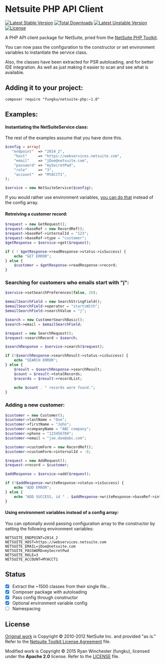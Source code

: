 # Netsuite PHP API Client

[![Latest Stable Version](https://poser.pugx.org/fungku/netsuite-php/v/stable.svg)](https://packagist.org/packages/fungku/netsuite-php) [![Total Downloads](https://poser.pugx.org/fungku/netsuite-php/downloads.svg)](https://packagist.org/packages/fungku/netsuite-php) [![Latest Unstable Version](https://poser.pugx.org/fungku/netsuite-php/v/unstable.svg)](https://packagist.org/packages/fungku/netsuite-php) [![License](https://poser.pugx.org/fungku/netsuite-php/license.svg)](https://packagist.org/packages/fungku/netsuite-php)

A PHP API client package for NetSuite, pried from the [NetSuite PHP Toolkit](http://www.netsuite.com/portal/developers/resources/suitetalk-sample-applications.shtml).

You can now pass the configuration to the constructor or set environment variables to instantiate the service class.

Also, the classes have been extracted for PSR autoloading, and for better IDE integration. As well as just making
it easier to scan and see what is available.

## Adding it to your project:

```
composer require "fungku/netsuite-php:~1.0"
```

## Examples:

#### Instantiating the NetSuiteService class:

The rest of the examples assume that you have done this.

```php
$config = array(
   "endpoint"  => "2014_2",
    "host"     => "https://webservices.netsuite.com",
    "email"    => "jDoe@netsuite.com",
    "password" => "mySecretPwd",
    "role"     => "3",
    "account"  => "MYACCT1",
);

$service = new NetSuiteService($config);
```

If you would rather use environment variables, [you can do that](#using-environment-variables-instead-of-a-config-array) instead of the config array.

#### Retreiving a customer record:

```php
$request = new GetRequest();
$request->baseRef = new RecordRef();
$request->baseRef->internalId = "123";
$request->baseRef->type = "customer";
$getResponse = $service->get($request);

if ( ! $getResponse->readResponse->status->isSuccess) {
    echo "GET ERROR";
} else {
    $customer = $getResponse->readResponse->record;
}
```

### Searching for customers who emails start with "j":

```php
$service->setSearchPreferences(false, 20);

$emailSearchField = new SearchStringField();
$emailSearchField->operator = "startsWith";
$emailSearchField->searchValue = "j";

$search = new CustomerSearchBasic();
$search->email = $emailSearchField;

$request = new SearchRequest();
$request->searchRecord = $search;

$searchResponse = $service->search($request);

if (!$searchResponse->searchResult->status->isSuccess) {
    echo "SEARCH ERROR";
} else {
    $result = $searchResponse->searchResult;
    $count = $result->totalRecords;
    $records = $result->recordList;
    
    echo $count . " records were found.";
}
```

### Adding a new customer:

```php
$customer = new Customer();
$customer->lastName = "Doe";
$customer->firstName = "John";
$customer->companyName = "ABC company";
$customer->phone = "123456789";
$customer->email = "joe.doe@abc.com";

$customer->customForm = new RecordRef();
$customer->customForm->internalId = -8;

$request = new AddRequest();
$request->record = $customer;

$addResponse = $service->add($request);

if (!$addResponse->writeResponse->status->isSuccess) {
    echo "ADD ERROR";
} else {
    echo "ADD SUCCESS, id " . $addResponse->writeResponse->baseRef->internalId;
}
```

#### Using environment variables instead of a config array:

You can optionally avoid passing configuration array to the constructor by setting the following environment variables:
```
NETSUITE_ENDPOINT=2014_2
NETSUITE_HOST=https://webservices.netsuite.com
NETSUITE_EMAIL=jDoe@netsuite.com
NETSUITE_PASSWORD=mySecretPwd
NETSUITE_ROLE=3
NETSUITE_ACCOUNT=MYACCT1
```

## Status

 - [x] Extract the ~1500 classes from their single file...
 - [x] Composer package with autoloading
 - [x] Pass config through constructor
 - [x] Optional environment variable config
 - [ ] Namespacing

## License

[Original work](http://www.netsuite.com/portal/developers/resources/suitetalk-sample-applications.shtml) is Copyright &copy; 2010-2012 NetSuite Inc. and provided "as is." Refer to the [Netsuite Toolkit License Agreement](https://github.com/fungku/netsuite-php/blob/master/original/NetSuite%20Toolkit%20License%20Agreement.docx?raw=true) file.

Modified work is Copyright &copy; 2015 Ryan Winchester (fungku), licensed under the **Apache 2.0** license. Refer to the [LICENSE](https://github.com/fungku/netsuite-php/blob/master/LICENSE.txt) file.
